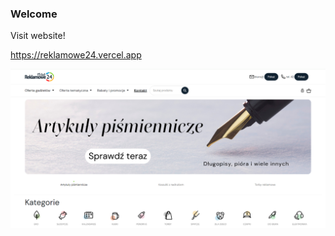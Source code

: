 ### Welcome
Visit website!

https://reklamowe24.vercel.app


![reklamowe24](https://raw.githubusercontent.com/Bartlomiejste/reklamowe24/main/reklamowe24logo.png)

